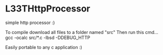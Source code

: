 # L33THttpProcessor
simple http processor :)

To compile download all files to a folder named "src"
Then run this cmd...
gcc -ocalc src/*.c -lbsd -DDEBUG_HTTP

Easily portable to any c application :)
